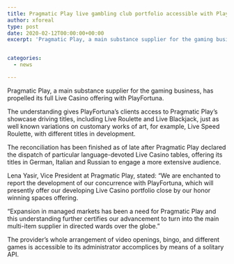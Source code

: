 ```yaml
---
title: Pragmatic Play live gambling club portfolio accessible with PlayFortuna
author: xforeal 
type: post
date: 2020-02-12T00:00:00+00:00
excerpt: 'Pragmatic Play, a main substance supplier for the gaming business, has propelled its full Live Casino offering with PlayFortuna '


categories:
  - news

---
```

Pragmatic Play, a main substance supplier for the gaming business, has propelled its full Live Casino offering with PlayFortuna.

The understanding gives PlayFortuna&rsquo;s clients access to Pragmatic Play&rsquo;s showcase driving titles, including Live Roulette and Live Blackjack, just as well known variations on customary works of art, for example, Live Speed Roulette, with different titles in development.

The reconciliation has been finished as of late after Pragmatic Play declared the dispatch of particular language-devoted Live Casino tables, offering its titles in German, Italian and Russian to engage a more extensive audience.

Lena Yasir, Vice President at Pragmatic Play, stated: &ldquo;We are enchanted to report the development of our concurrence with PlayFortuna, which will presently offer our developing Live Casino portfolio close by our honor winning spaces offering.

&ldquo;Expansion in managed markets has been a need for Pragmatic Play and this understanding further certifies our advancement to turn into the main multi-item supplier in directed wards over the globe.&rdquo;

The provider&rsquo;s whole arrangement of video openings, bingo, and different games is accessible to its administrator accomplices by means of a solitary API.